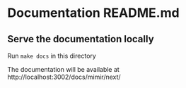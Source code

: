 # Documentation README.md

## Serve the documentation locally

Run `make docs` in this directory

The documentation will be available at http://localhost:3002/docs/mimir/next/